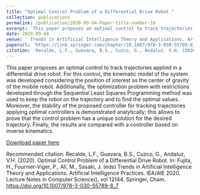 ```yaml
---
title: "Optimal Control Problem of a Differential Drive Robot "
collection: publications
permalink: /publication/2020-09-04-Paper-title-number-10 
excerpt: 'This paper proposes an optimal control to track trajectories applied in a differential drive robot. For this control, the kinematic model of the system was developed considering the position of interest as the center of gravity of the mobile robot. Additionally, the optimization problem with restrictions developed through the Sequential Least Squares Programming method was used to keep the robot on the trajectory and to find the optimal values. Moreover, the stability of the proposed controller for tracking trajectories applying optimal controllers is demonstrated analytically; this allows to prove that the control problem has a unique solution for the desired trajectory. Finally, the results are compared with a controller based on inverse kinematics.'
date: 2020-09-04
venue: ' Trends in Artificial Intelligence Theory and Applications. Artificial Intelligence Practices'
paperurl: 'https://link.springer.com/chapter/10.1007/978-3-030-55789-8_7'
citation: 'Recalde, L.F., Guevara, B.S., Cuzco, G., Andaluz, V.H. (2020). Optimal Control Problem of a Differential Drive Robot. In: Fujita, H., Fournier-Viger, P., Ali, M., Sasaki, J. (eds) Trends in Artificial Intelligence Theory and Applications. Artificial Intelligence Practices. IEA/AIE 2020. Lecture Notes in Computer Science(), vol 12144. Springer, Cham. https://doi.org/10.1007/978-3-030-55789-8_7'
---
```

This paper proposes an optimal control to track trajectories applied in a differential drive robot. For this control, the kinematic model of the system was developed considering the position of interest as the center of gravity of the mobile robot. Additionally, the optimization problem with restrictions developed through the Sequential Least Squares Programming method was used to keep the robot on the trajectory and to find the optimal values. Moreover, the stability of the proposed controller for tracking trajectories applying optimal controllers is demonstrated analytically; this allows to prove that the control problem has a unique solution for the desired trajectory. Finally, the results are compared with a controller based on inverse kinematics.

[Download paper here](https://link.springer.com/chapter/10.1007/978-3-030-55789-8_7)

Recommended citation: Recalde, L.F., Guevara, B.S., Cuzco, G., Andaluz, V.H. (2020). Optimal Control Problem of a Differential Drive Robot. In: Fujita, H., Fournier-Viger, P., Ali, M., Sasaki, J. (eds) Trends in Artificial Intelligence Theory and Applications. Artificial Intelligence Practices. IEA/AIE 2020. Lecture Notes in Computer Science(), vol 12144. Springer, Cham. https://doi.org/10.1007/978-3-030-55789-8_7